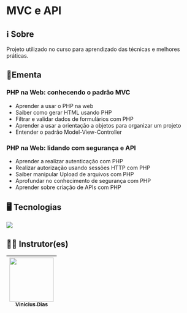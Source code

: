 # MVC e API

## ℹ️ Sobre

<p>Projeto utilizado no curso para aprendizado das técnicas e melhores práticas.</p>

## 📘Ementa

### PHP na Web: conhecendo o padrão MVC

- Aprender a usar o PHP na web
- Saiber como gerar HTML usando PHP
- Filtrar e validar dados de formulários com PHP
- Aprender a usar a orientação a objetos para organizar um projeto
- Entender o padrão Model-View-Controller

### PHP na Web: lidando com segurança e API

- Aprender a realizar autenticação com PHP
- Realizar autorização usando sessões HTTP com PHP
- Saiber manipular Upload de arquivos com PHP
- Aprofundar no conhecimento de segurança com PHP
- Aprender sobre criação de APIs com PHP

## 🖥️ Tecnologias

<div>
  <img src="https://img.shields.io/badge/php-%23777BB4.svg?&logo=php&logoColor=white">
</div>

## 🧑‍🏫 Instrutor(es)

| [<img loading="lazy" src="https://avatars.githubusercontent.com/u/6991415?v=4" width=115><br><sub>Vinicius Dias</sub>](https://github.com/cviniciussdias) |
| :-------------------------------------------------------------------------------------------------------------------------------------------------------: |
